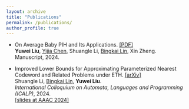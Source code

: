 ```yaml
---
layout: archive
title: "Publications"
permalink: /publications/
author_profile: true
---
```


* On Average Baby PIH and Its Applications. [\[PDF\]](https://ywliu00.github.io/articles/AverageBabyPIH.pdf)<br>
  **Yuwei Liu**, [Yijia Chen](https://basics.sjtu.edu.cn/~chen/), Shuangle Li, [Bingkai Lin](https://sites.google.com/site/bingkai314159), Xin Zheng.<br>
  Manuscript, 2024.<br>

* Improved Lower Bounds for Approximating Parameterized Nearest Codeword and Related Problems under ETH. [\[arXiv\]](https://arxiv.org/abs/2402.09825)<br>
  Shuangle Li, [Bingkai Lin](https://sites.google.com/site/bingkai314159), **Yuwei Liu**.<br>
  *International Colloquium on Automata, Languages and Programming (ICALP)*, 2024.<br>
  [\[slides at AAAC 2024\]](http://ywliu00.github.io/files/slides/AAAC2024.pdf)<br>